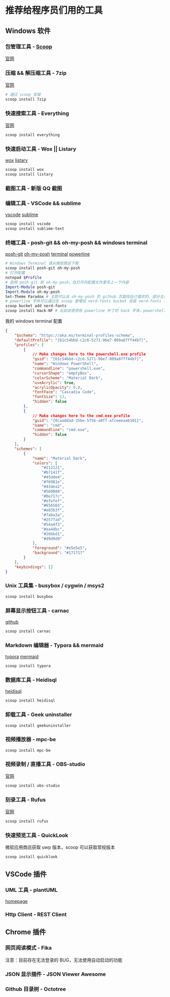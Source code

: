 # 推荐给程序员们用的工具

## Windows 软件

### 包管理工具 - [Scoop](./scoop.md)

[官网](https://scoop.sh/)

### 压缩 && 解压缩工具 - 7zip

[官网](https://www.7-zip.org/)

```powershell
# 通过 scoop 安装
scoop install 7zip
```

### 快速搜索工具 - Everything

[官网](https://www.voidtools.com/)

```powershell
scoop install everything
```

### 快速启动工具 - Wox || Listary

[wox](http://www.wox.one/) [listary](https://www.listary.com/)

```powershell
scoop install wox
scoop install listary
```

### 截图工具 - 新版 QQ 截图

### 编辑工具 - VSCode && sublime

[vscode](https://code.visualstudio.com/) [sublime](https://www.sublimetext.com/)

```powershell
scoop install vscode
scoop install sublime-text
```

### 终端工具 - posh-git && oh-my-posh && windows terminal

[posh-git](https://github.com/dahlbyk/posh-git) [oh-my-posh](https://github.com/JanDeDobbeleer/oh-my-posh) [terminal](https://www.microsoft.com/en-us/p/windows-terminal-preview/9n0dx20hk701) [powerline](https://github.com/powerline/fonts)

```powershell
# Windows Terminal 请从微软商店下载
scoop install posh-git oh-my-posh
# 打开配置
notepad $Profile
# 启用 posh-git 和 oh-my-posh，在打开的配置文件里写上一下内容
Import-Module posh-git
Import-Module oh-my-posh
Set-Theme Paradox # 主题可以去 oh-my-posh 的 github 页面找自己喜欢的，部分主题需要使用 powerline 字体
# powerline 字体可以通过在 scoop 里增加 nerd-fonts bucket 安装 nerd-fonts 来支持
scoop bucket add nerd-fonts
scoop install Hack-NF # 比如说使用有 powerline 补丁的 hack 字体，powershell 原生的 terminal 不支持这些字体，所以请安装其他的终端模拟器来使用，比如 windows terminal
```

我的 windows terminal 配置

```json
{
    "$schema": "https://aka.ms/terminal-profiles-schema",
    "defaultProfile": "{61c54bbd-c2c6-5271-96e7-009a87ff44bf}",
    "profiles": [
        {
            // Make changes here to the powershell.exe profile
            "guid": "{61c54bbd-c2c6-5271-96e7-009a87ff44bf}",
            "name": "Windows PowerShell",
            "commandline": "powershell.exe",
            "cursorShape": "emptyBox",
            "colorScheme": "Material Dark",
            "useAcrylic": true,
            "acrylicOpacity": 0.8,
            "fontFace": "Cascadia Code",
            "fontSize": 13,
            "hidden": false
        },
        {
            // Make changes here to the cmd.exe profile
            "guid": "{0caa0dad-35be-5f56-a8ff-afceeeaa6101}",
            "name": "cmd",
            "commandline": "cmd.exe",
            "hidden": false
        }
    ],
    "schemes": [
        {
            "name": "Material Dark",
            "colors": [
                "#212121",
                "#b7141f",
                "#45dde4",
                "#f6981e",
                "#434ea2",
                "#560088",
                "#0e717c",
                "#efefef",
                "#656565",
                "#e83b3f",
                "#7aba3a",
                "#257fad",
                "#54a4f3",
                "#aa4dbc",
                "#26bbd1",
                "#d9d9d9"
            ],
            "foreground": "#e5e5e5",
            "background": "#171717"
        }
    ],
    "keybindings": []
}
```

### Unix 工具集 - busybox / cygwin / msys2

```powershell
scoop install busybox
```

### 屏幕显示按钮工具 - carnac

[github](https://github.com/Code52/carnac)

```powershell
scoop install carnac
```

### Markdown 编辑器 - Typora && mermaid

[typora](https://typora.io/) [mermaid](https://mermaidjs.github.io/)

```powershell
scoop install typora
```

### 数据库工具 - Heidisql

[heidisql](https://www.heidisql.com/)

```powershell
scoop install heidisql
```

### 卸载工具 - Geek uninstaller

```powershell
scoop install geekuninstaller
```

### 视频播放器 - mpc-be

```powrshell
scoop install mpc-be
```

### 视频录制 / 直播工具 - OBS-studio

[官网](https://obsproject.com/)

```powershell
scoop install obs-studio
```

### 刻录工具 - Rufus

[官网](http://rufus.ie/)

```powershell
scoop install rufus
```

### 快速预览工具 - QuickLook

微软应用商店获取 uwp 版本，scoop 可以获取常规版本

```powershell
scoop install quicklook
```

## VSCode 插件

### UML 工具 - plantUML

[homepage](http://plantuml.com/)

### Http Client - REST Client

## Chrome 插件

### 网页阅读模式 - Fika

注意：目前存在无法登录的 BUG，无法使用自动启动的功能

### JSON 显示插件 -  JSON Viewer Awesome

### Github 目录树 -  Octotree